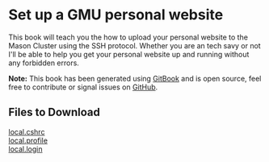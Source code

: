 Set up a GMU personal website
======

This book will teach you the how to upload your personal website to the Mason Cluster using the SSH protocol. Whether you are an tech savy or not I'll be able to help you get your personal website up and running without any forbidden errors.

**Note:** This book has been generated using [GitBook](http://www.gitbook.io) and is open source, feel free to contribute or signal issues on [GitHub](https://github.com/the-ben-waters/gmuwebdevtut.tutorial).

Files to Download
---
[local.cshrc](https://raw.githubusercontent.com/the-ben-waters/gmuwebdevtut/master/files/local.cshrc)  
[local.profile](https://raw.githubusercontent.com/the-ben-waters/gmuwebdevtut/master/files/local.profile)  
[local.login](https://raw.githubusercontent.com/the-ben-waters/gmuwebdevtut/master/files/local.login)  
